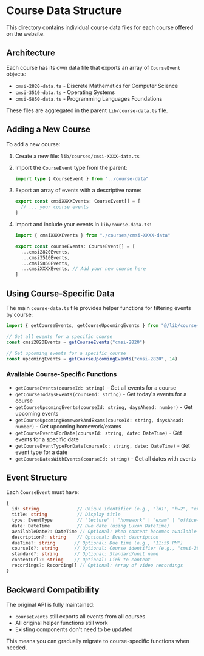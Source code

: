 # Course Data Structure

This directory contains individual course data files for each course offered on the website.

## Architecture

Each course has its own data file that exports an array of `CourseEvent` objects:

- `cmsi-2820-data.ts` - Discrete Mathematics for Computer Science
- `cmsi-3510-data.ts` - Operating Systems
- `cmsi-5850-data.ts` - Programming Languages Foundations

These files are aggregated in the parent `lib/course-data.ts` file.

## Adding a New Course

To add a new course:

1. Create a new file: `lib/courses/cmsi-XXXX-data.ts`
2. Import the `CourseEvent` type from the parent:
   ```typescript
   import type { CourseEvent } from "../course-data"
   ```
3. Export an array of events with a descriptive name:
   ```typescript
   export const cmsiXXXXEvents: CourseEvent[] = [
     // ... your course events
   ]
   ```
4. Import and include your events in `lib/course-data.ts`:

   ```typescript
   import { cmsiXXXXEvents } from "./courses/cmsi-XXXX-data"

   export const courseEvents: CourseEvent[] = [
     ...cmsi2820Events,
     ...cmsi3510Events,
     ...cmsi5850Events,
     ...cmsiXXXXEvents, // Add your new course here
   ]
   ```

## Using Course-Specific Data

The main `course-data.ts` file provides helper functions for filtering events by course:

```typescript
import { getCourseEvents, getCourseUpcomingEvents } from "@/lib/course-data"

// Get all events for a specific course
const cmsi2820Events = getCourseEvents("cmsi-2820")

// Get upcoming events for a specific course
const upcomingEvents = getCourseUpcomingEvents("cmsi-2820", 14)
```

### Available Course-Specific Functions

- `getCourseEvents(courseId: string)` - Get all events for a course
- `getCourseTodaysEvents(courseId: string)` - Get today's events for a course
- `getCourseUpcomingEvents(courseId: string, daysAhead: number)` - Get upcoming events
- `getCourseUpcomingHomeworkAndExams(courseId: string, daysAhead: number)` - Get upcoming homework/exams
- `getCourseEventsForDate(courseId: string, date: DateTime)` - Get events for a specific date
- `getCourseEventTypeForDate(courseId: string, date: DateTime)` - Get event type for a date
- `getCourseDatesWithEvents(courseId: string)` - Get all dates with events

## Event Structure

Each `CourseEvent` must have:

```typescript
{
  id: string              // Unique identifier (e.g., "ln1", "hw2", "ex0")
  title: string           // Display title
  type: EventType         // "lecture" | "homework" | "exam" | "office-hours" | "holiday"
  date: DateTime          // Due date (using Luxon DateTime)
  availableDate?: DateTime // Optional: When content becomes available
  description?: string    // Optional: Event description
  dueTime?: string       // Optional: Due time (e.g., "11:59 PM")
  courseId?: string      // Optional: Course identifier (e.g., "cmsi-2820")
  standard?: string      // Optional: Standard/unit name
  contentUrl?: string    // Optional: Link to content
  recordings?: Recording[] // Optional: Array of video recordings
}
```

## Backward Compatibility

The original API is fully maintained:

- `courseEvents` still exports all events from all courses
- All original helper functions still work
- Existing components don't need to be updated

This means you can gradually migrate to course-specific functions when needed.
